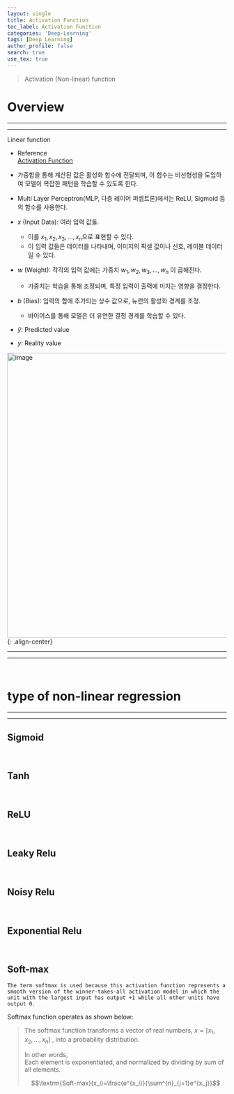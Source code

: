 ```yaml
---
layout: single
title: Activation Function
toc_label: Activation Function
categories: 'Deep-Learning'
tags: [Deep Learning]
author_profile: false
search: true
use_tex: true
---
```


> Activation (Non-linear) function

# Overview

---

---

Linear function

  - Reference\
  [Activation Function]({{site.url}}/deep-learning/activation-function)


  - 가중합을 통해 계산된 값은 활성화 함수에 전달되며, 이 함수는 비선형성을 도입하여 모델이 복잡한 패턴을 학습할 수 있도록 한다.
  - Multi Layer Perceptron(MLP, 다층 레이어 퍼셉트론)에서는 ReLU, Sigmoid 등의 함수를 사용한다.
- $x$ (Input Data): 여러 입력 값들. 
  - 이를 $x_{1}, x_{2}, x_{3},...,x_{n}$으로 표현할 수 있다.
  - 이 입력 값들은 데이터를 나타내며, 이미지의 픽셀 값이나 신호, 레이블 데이터일 수 있다.
- $w$ (Weight): 각각의 입력 값에는 가중치 $w_{1},w_{2},w_{3},...,w_{n}$ 이 곱해진다.
  - 가중치는 학습을 통해 조정되며, 특정 입력이 출력에 미치는 영향을 결정한다.
- $b$ (Bias): 입력의 합에 추가되는 상수 값으로, 뉴런의 활성화 경계를 조정.
  - 바이어스를 통해 모델은 더 유연한 결정 경계를 학습할 수 있다.
- $\hat{y}$: Predicted value
- $y$: Reality value

<img width="654" alt="image" src="https://github.com/user-attachments/assets/c9289be4-ef3d-4218-a027-ecfc09128361">{: .align-center}

<hr>
<hr>



<br>

# type of non-linear regression

<hr>
<hr>

## Sigmoid

<br>

## Tanh

<br>

## ReLU

<br>

## Leaky Relu

<br>

## Noisy Relu

<br>

## Exponential Relu

<br> 

## Soft-max

`The term softmax is used because this activation function represents a smooth version of the winner-takes-all activation model in which the unit with the largest input has output +1 while all other units have output 0.`


Softmax function operates as shown below:

> The softmax function transforms a vector of real numbers, $x = [x_1, x_2, ..., x_n]$ , into a probability distribution.
>
> In other words,\
> Each element is exponentiated, and normalized by dividing by sum of all elements.
>
> $$\textrm{Soft-max}(x_i)=\frac{e^{x_i}}{\sum^{n}_{j=1}e^{x_j}}$$




